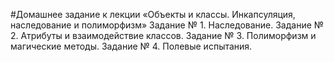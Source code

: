#Домашнее задание к лекции «Объекты и классы. Инкапсуляция, наследование и полиморфизм»
Задание № 1. Наследование.
Задание № 2. Атрибуты и взаимодействие классов.
Задание № 3. Полиморфизм и магические методы.
Задание № 4. Полевые испытания.